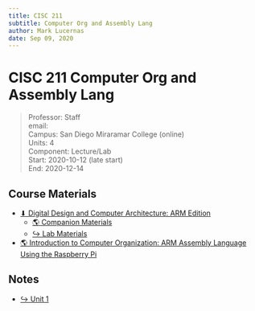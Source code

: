 ```yaml
---
title: CISC 211
subtitle: Computer Org and Assembly Lang
author: Mark Lucernas
date: Sep 09, 2020
---
```



# CISC 211 Computer Org and Assembly Lang
> Professor: Staff<br>
> email: <br>
> Campus: San Diego Miraramar College (online)<br>
> Units: 4<br>
> Component: Lecture/Lab<br>
> Start: 2020-10-12 (late start)<br>
> End: 2020-12-14<br>


## Course Materials

- [⬇ Digital Design and Computer Architecture: ARM Edition](file:../../../files/fall-2020/CISC-211/DDCAarm.pdf)
  * [🌎 Companion Materials](https://booksite.elsevier.com/9780128000564/?ISBN=9780128000564)
  * [↪ Lab Materials](file:../../../files/fall-2020/CISC-211/Labs_Companion)
- [🌎 Introduction to Computer Organization: ARM Assembly Language Using the Raspberry Pi](https://bob.cs.sonoma.edu/IntroCompOrg-RPi/intro-co-rpi.html)


## Notes

- [↪ Unit 1](unit-1/index)

